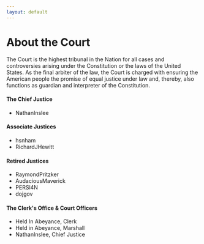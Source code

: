 ```yaml
---
layout: default
---
```


# About the Court
The Court is the highest tribunal in the Nation for all cases and controversies arising under the Constitution or the laws of the United States. As the final arbiter of the law, the Court is charged with ensuring the American people the promise of equal justice under law and, thereby, also functions as guardian and interpreter of the Constitution.

#### The Chief Justice
- NathanInslee

#### Associate Justices
- hsnham
- RichardJHewitt

#### Retired Justices
- RaymondPritzker
- AudaciousMaverick
- PERSl4N
- dojgov

#### The Clerk's Office & Court Officers
- Held In Abeyance, Clerk
- Held in Abeyance, Marshall
- NathanInslee, Chief Justice